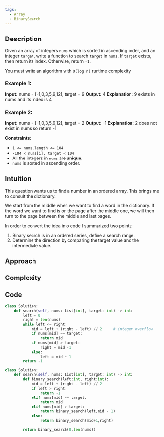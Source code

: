 ```yaml
---
tags:
  - Array
  - BinarySearch
---
```

## Description

Given an array of integers `nums` which is sorted in ascending order, and an integer `target`, write a function to search `target` in `nums`. If `target` exists, then return its index. Otherwise, return `-1`.

You must write an algorithm with `O(log n)` runtime complexity.

### **Example 1:**

**Input:** nums = [-1,0,3,5,9,12], target = 9
**Output:** 4
**Explanation:** 9 exists in nums and its index is 4

### **Example 2:**

**Input:** nums = [-1,0,3,5,9,12], target = 2
**Output:** -1
**Explanation:** 2 does not exist in nums so return -1

**Constraints:**

- `1 <= nums.length <= 104`
- `-104 < nums[i], target < 104`
- All the integers in `nums` are **unique**.
- `nums` is sorted in ascending order.
## Intuition

This question wants us to find a number in an ordered array. This brings me to consult the dictionary.  

We start from the middle when we want to find a word in the dictionary. 
If the word we want to find is on the page after the middle one, we will then turn to the page between the middle and last pages.

In order to convert the idea into code I summarized two points:
1. Binary search is in an ordered series, define a search range.
2. Determine the direction by comparing the target value and the intermediate value.

## Approach

## Complexity

## Code

```python []
class Solution:
    def search(self, nums: List[int], target: int) -> int:
        left = 0
        right = len(nums)
        while left <= right:
            mid = left + (right - left) // 2     # integer overflow
            if nums[mid] == target:
                return mid
            if nums[mid] > target:
                right = mid -1
            else:
                left = mid + 1
        return -1
```


```python
class Solution:
    def search(self, nums: List[int], target: int) -> int:
        def binary_search(left:int, right:int):
            mid = left + (right - left) // 2
            if left > right:
                return -1
            elif nums[mid] == target:
                return mid
            elif nums[mid] > target:
                return binary_search(left,mid - 1)
            else:
                return binary_search(mid+1,right)

        return binary_search(0,len(nums))

```




